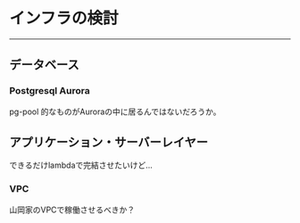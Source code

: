 # インフラの検討
---

## データベース
### Postgresql Aurora
pg-pool 的なものがAuroraの中に居るんではないだろうか。

## アプリケーション・サーバーレイヤー
できるだけlambdaで完結させたいけど…

### VPC
山岡家のVPCで稼働させるべきか？
